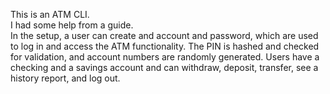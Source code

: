 This is an ATM CLI.  
I had some help from a guide.  
In the setup, a user can create and account and password, which are used to log in and access the ATM functionality.
The PIN is hashed and checked for validation, and account numbers are randomly generated.
Users have a checking and a savings account and can withdraw, deposit, transfer, see a history report, and log out.
